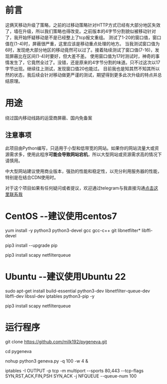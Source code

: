# 前言
这俩天移动升级了策略，之前的过移动策略针对HTTP方式已经有大部分地区失效了，墙在升级，所以我们策略也得改变。之前版本的4字节分割貌似被移动针对了，我开始怀疑移动是不是已经整上了tcp报文重组。
测试了1-20的窗口值，窗口值在(1-4)时，屏蔽很严重，这里应该是移动重点处理的地方。
当我测试窗口值为6时，发现绝大部分地区的移动竟然可以过了。接着陆续测试了窗口值(7-16)，发现屏蔽比在区间(1-4)时要好，但大差不差。
使用窗口值为17时测试时，神奇的事情发生了，它竟然全过了。没错，还是原来的4字节分割的味道。只不过这次以17字节出现。继续往上测试，发现窗口值20也能过。
目前我也是知其然不知其所以然的状态，我后续会针对移动做更严谨的测试，期望得到更多此次升级的特点并总结原理。
# 用途
绕过国内移动线路的运营商屏蔽、国内免备案

## 注意事项
此项目由Python编写，只适用于小型和低带宽的网站。如果你的网站流量大或资源需求多，使用此程序**可能会导致网站宕机**，所以大型网站或资源需求高的情况下请慎用。

中大型网站建议使用商业版本，强劲的性能和稳定性，以充分利用服务器的性能，特别是在结合CDN使用时。

对于这个项目如果有任何疑问或者提议，欢迎通过telegram与我直接沟通[点击这里联系我](https://t.me/milk553)


# CentOS --建议使用centos7
yum install -y python3 python3-devel gcc gcc-c++ git libnetfilter* libffi-devel

pip3 install --upgrade pip

pip3 install scapy netfilterqueue

# Ubuntu --建议使用Ubuntu 22

sudo apt-get install build-essential python3-dev libnetfilter-queue-dev libffi-dev libssl-dev iptables python3-pip -y

pip3 install scapy netfilterqueue

# 运行程序
git clone https://github.com/milk192/pygeneva.git

cd pygeneva

nohup python3 geneva.py -q 100 -w 4 &

iptables -I OUTPUT -p tcp -m multiport --sports 80,443 --tcp-flags SYN,RST,ACK,FIN,PSH SYN,ACK -j NFQUEUE --queue-num 100
